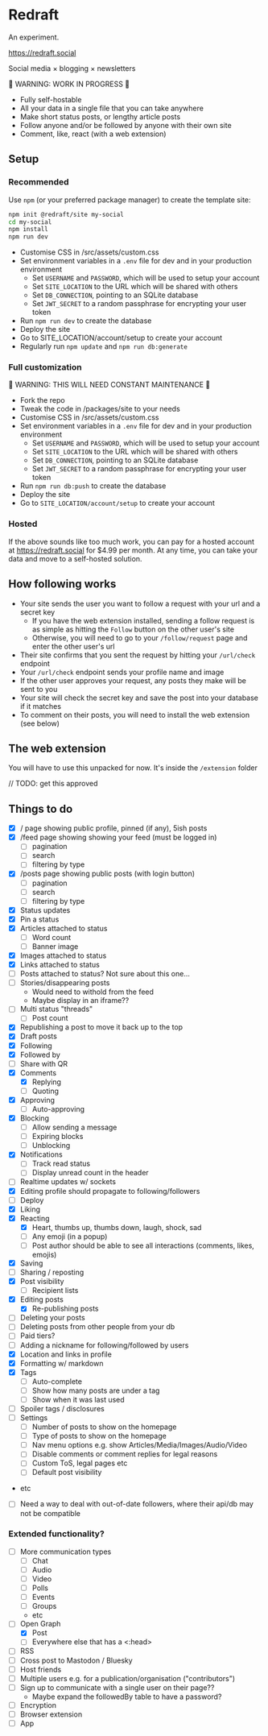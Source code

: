 # Redraft

An experiment.

https://redraft.social

Social media × blogging × newsletters

🚧 WARNING: WORK IN PROGRESS 🚧

- Fully self-hostable
- All your data in a single file that you can take anywhere
- Make short status posts, or lengthy article posts
- Follow anyone and/or be followed by anyone with their own site
- Comment, like, react (with a web extension)

## Setup

### Recommended

Use `npm` (or your preferred package manager) to create the template site:

```bash
npm init @redraft/site my-social
cd my-social
npm install
npm run dev
```

- Customise CSS in /src/assets/custom.css
- Set environment variables in a `.env` file for dev and in your production environment
  - Set `USERNAME` and `PASSWORD`, which will be used to setup your account
  - Set `SITE_LOCATION` to the URL which will be shared with others
  - Set `DB_CONNECTION`, pointing to an SQLite database
  - Set `JWT_SECRET` to a random passphrase for encrypting your user token
- Run `npm run dev` to create the database
- Deploy the site
- Go to SITE_LOCATION/account/setup to create your account
- Regularly run `npm update` and `npm run db:generate`

### Full customization

🚧 WARNING: THIS WILL NEED CONSTANT MAINTENANCE 🚧

- Fork the repo
- Tweak the code in /packages/site to your needs
- Customise CSS in /src/assets/custom.css
- Set environment variables in a `.env` file for dev and in your production environment
  - Set `USERNAME` and `PASSWORD`, which will be used to setup your account
  - Set `SITE_LOCATION` to the URL which will be shared with others
  - Set `DB_CONNECTION`, pointing to an SQLite database
  - Set `JWT_SECRET` to a random passphrase for encrypting your user token
- Run `npm run db:push` to create the database
- Deploy the site
- Go to `SITE_LOCATION/account/setup` to create your account

### Hosted

If the above sounds like too much work, you can pay for a hosted account at https://redraft.social for $4.99 per month. At any time, you can take your data and move to a self-hosted solution.

## How following works

- Your site sends the user you want to follow a request with your url and a secret key
  - If you have the web extension installed, sending a follow request is as simple as hitting the `Follow` button on the other user's site
  - Otherwise, you will need to go to your `/follow/request` page and enter the other user's url
- Their site confirms that you sent the request by hitting your `/url/check` endpoint
- Your `/url/check` endpoint sends your profile name and image
- If the other user approves your request, any posts they make will be sent to you
- Your site will check the secret key and save the post into your database if it matches
- To comment on their posts, you will need to install the web extension (see below)

## The web extension

You will have to use this unpacked for now. It's inside the `/extension` folder

// TODO: get this approved

## Things to do

- [x] / page showing public profile, pinned (if any), 5ish posts
- [x] /feed page showing showing your feed (must be logged in)
  - [ ] pagination
  - [ ] search
  - [ ] filtering by type
- [x] /posts page showing public posts (with login button)
  - [ ] pagination
  - [ ] search
  - [ ] filtering by type
- [x] Status updates
- [x] Pin a status
- [x] Articles attached to status
  - [ ] Word count
  - [ ] Banner image
- [x] Images attached to status
- [x] Links attached to status
- [ ] Posts attached to status? Not sure about this one...
- [ ] Stories/disappearing posts
  - Would need to withold from the feed
  - Maybe display in an iframe??
- [ ] Multi status "threads"
  - [ ] Post count
- [x] Republishing a post to move it back up to the top
- [x] Draft posts
- [x] Following
- [x] Followed by
- [ ] Share with QR
- [x] Comments
  - [x] Replying
  - [ ] Quoting
- [x] Approving
  - [ ] Auto-approving
- [x] Blocking
  - [ ] Allow sending a message
  - [ ] Expiring blocks
  - [ ] Unblocking
- [x] Notifications
  - [ ] Track read status
  - [ ] Display unread count in the header
- [ ] Realtime updates w/ sockets
- [x] Editing profile should propagate to following/followers
- [ ] Deploy
- [x] Liking
- [x] Reacting
  - [x] Heart, thumbs up, thumbs down, laugh, shock, sad
  - [ ] Any emoji (in a popup)
  - [ ] Post author should be able to see all interactions (comments, likes, emojis)
- [x] Saving
- [ ] Sharing / reposting
- [x] Post visibility
  - [ ] Recipient lists
- [x] Editing posts
  - [x] Re-publishing posts
- [ ] Deleting your posts
- [ ] Deleting posts from other people from your db
- [ ] Paid tiers?
- [ ] Adding a nickname for following/followed by users
- [x] Location and links in profile
- [x] Formatting w/ markdown
- [x] Tags
  - [ ] Auto-complete
  - [ ] Show how many posts are under a tag
  - [ ] Show when it was last used
- [ ] Spoiler tags / disclosures
- [ ] Settings
  - [ ] Number of posts to show on the homepage
  - [ ] Type of posts to show on the homepage
  - [ ] Nav menu options e.g. show Articles/Media/Images/Audio/Video
  - [ ] Disable comments or comment replies for legal reasons
  - [ ] Custom ToS, legal pages etc
  - [ ] Default post visibility
- etc
- [ ] Need a way to deal with out-of-date followers, where their api/db may not be compatible

### Extended functionality?

- [ ] More communication types
  - [ ] Chat
  - [ ] Audio
  - [ ] Video
  - [ ] Polls
  - [ ] Events
  - [ ] Groups
  - etc
- [ ] Open Graph
  - [x] Post
  - [ ] Everywhere else that has a <:head>
- [ ] RSS
- [ ] Cross post to Mastodon / Bluesky
- [ ] Host friends
- [ ] Multiple users e.g. for a publication/organisation ("contributors")
- [ ] Sign up to communicate with a single user on their page??
  - Maybe expand the followedBy table to have a password?
- [ ] Encryption
- [ ] Browser extension
- [ ] App
